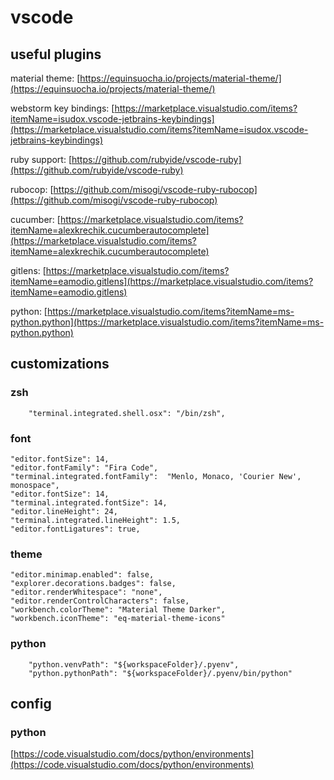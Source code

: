 # vscode

## useful plugins

material theme: [https://equinsuocha.io/projects/material-theme/](https://equinsuocha.io/projects/material-theme/)

webstorm key bindings: [https://marketplace.visualstudio.com/items?itemName=isudox.vscode-jetbrains-keybindings](https://marketplace.visualstudio.com/items?itemName=isudox.vscode-jetbrains-keybindings)

ruby support: [https://github.com/rubyide/vscode-ruby](https://github.com/rubyide/vscode-ruby)

rubocop: [https://github.com/misogi/vscode-ruby-rubocop](https://github.com/misogi/vscode-ruby-rubocop)

cucumber: [https://marketplace.visualstudio.com/items?itemName=alexkrechik.cucumberautocomplete](https://marketplace.visualstudio.com/items?itemName=alexkrechik.cucumberautocomplete)

gitlens: [https://marketplace.visualstudio.com/items?itemName=eamodio.gitlens](https://marketplace.visualstudio.com/items?itemName=eamodio.gitlens)

python: [https://marketplace.visualstudio.com/items?itemName=ms-python.python](https://marketplace.visualstudio.com/items?itemName=ms-python.python)

## customizations

### zsh

```
    "terminal.integrated.shell.osx": "/bin/zsh",
```

### font

```
"editor.fontSize": 14,
"editor.fontFamily": "Fira Code",
"terminal.integrated.fontFamily":  "Menlo, Monaco, 'Courier New', monospace",
"editor.fontSize": 14,
"terminal.integrated.fontSize": 14,
"editor.lineHeight": 24,
"terminal.integrated.lineHeight": 1.5,
"editor.fontLigatures": true,
```

### theme

```
"editor.minimap.enabled": false,
"explorer.decorations.badges": false,
"editor.renderWhitespace": "none",
"editor.renderControlCharacters": false,
"workbench.colorTheme": "Material Theme Darker",
"workbench.iconTheme": "eq-material-theme-icons"
```

### python

```
    "python.venvPath": "${workspaceFolder}/.pyenv",
    "python.pythonPath": "${workspaceFolder}/.pyenv/bin/python"
```

## config

### python

[https://code.visualstudio.com/docs/python/environments](https://code.visualstudio.com/docs/python/environments)

